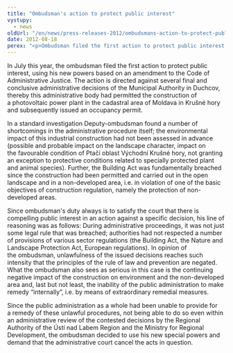 ```yaml
---
title: "Ombudsman's action to protect public interest"
vystupy:
  - news
oldUrl: "/en/news/press-releases-2012/ombudsmans-action-to-protect-public-interest/"
date: 2012-08-18
perex: "<p>Ombudsman filed the first action to protect public interest against a building permit for a photovoltaic power plant, using his new powers based on an amendment to the Code of Administrative Justice. </p>"
---
```


<!-- imported from the old website -->

<p>In July this year, the ombudsman filed the first action to protect public interest, using his new powers based on an amendment to the Code of Administrative Justice. The action is directed against several final and conclusive administrative decisions of the Municipal Authority in Duchcov, thereby this administrative body had permitted the construction of a photovoltaic power plant in the cadastral area of Moldava in Krušné hory and subsequently issued an occupancy permit. </p><p>In a standard investigation Deputy-ombudsman found a number of shortcomings in the administrative procedure itself; the environmental impact of this industrial construction had not been assessed in advance (possible and probable impact on the landscape character, impact on the favourable condition of Ptačí oblast Východní Krušné hory, not granting an exception to protective conditions related to specially protected plant and animal species). Further, the Building Act was fundamentally breached since the construction had been permitted and carried out in the open landscape and in a non-developed area, i.e. in violation of one of the basic objectives of construction regulation, namely the protection of non-developed areas.  </p><p>Since ombudsman's duty always is to satisfy the court that there is compelling public interest in an action against a specific decision, his line of reasoning was as follows: During administrative proceedings, it was not just some legal rule that was breached; authorities had not respected a number of provisions of various sector regulations (the Building Act, the Nature and Landscape Protection Act, European regulations). In opinion of the ombudsman, unlawfulness of the issued decisions reaches such intensity that the principles of the rule of law and prevention are negated. What the ombudsman also sees as serious in this case is the continuing negative impact of the construction on environment and the non-developed area and, last but not least, the inability of the public administration to make remedy “internally”, i.e. by means of extraordinary remedial measures. </p><p>Since the public administration as a whole had been unable to provide for a remedy of these unlawful procedures, not being able to do so even within an administrative review of the contested decisions by the Regional Authority of the Ústí nad Labem Region and the Ministry for Regional Development, the ombudsman decided to use his new special powers and demand that the administrative court cancel the acts in question. </p>
